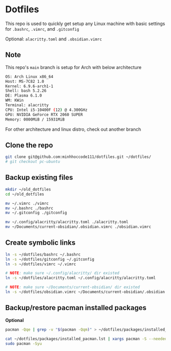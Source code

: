 # Dotfiles

This repo is used to quickly get setup any Linux machine with basic settings for `.bashrc`, `.vimrc`, and `.gitconfig`

Optional: `alacritty.toml` and `.obsidian.vimrc`

## Note

This repo's `main` branch is setup for Arch with below architecture

```bash
OS: Arch Linux x86_64
Host: MS-7C82 1.0
Kernel: 6.9.6-arch1-1
Shell: bash 5.2.26
DE: Plasma 6.1.0
WM: KWin
Terminal: alacritty
CPU: Intel i5-10400F (12) @ 4.300GHz
GPU: NVIDIA GeForce RTX 2060 SUPER
Memory: 0000MiB / 15931MiB
```

For other architecture and linux distro, check out another branch

## Clone the repo

```bash
git clone git@github.com:minhhoccode111/dotfiles.git ~/dotfiles/
# git checkout pc-ubuntu
```

## Backup existing files

```bash
mkdir ~/old_dotfiles
cd ~/old_dotfiles

mv ~/.vimrc ./vimrc
mv ~/.bashrc ./bashrc
mv ~/.gitconfig ./gitconfig

mv ~/.config/alacritty/alacritty.toml ./alacritty.toml
mv ~/Documents/current-obsidian/.obsidian.vimrc ./obsidian.vimrc
```

## Create symbolic links

```bash
ln -s ~/dotfiles/bashrc ~/.bashrc
ln -s ~/dotfiles/gitconfig ~/.gitconfig
ln -s ~/dotfiles/vimrc ~/.vimrc

# NOTE: make sure ~/.config/alacritty/ dir existed
ln -s ~/dotfiles/alacritty.toml ~/.config/alacritty/alacritty.toml

# NOTE: make sure ~/Documents/current-obsidian/ dir existed
ln -s ~/dotfiles/obsidian.vimrc ~/Documents/current-obsidian/.obsidian.vimrc
```

## Backup/restore pacman installed packages

**Optional**

```bash
pacman -Qqe | grep -v "$(pacman -Qqm)" > ~/dotfiles/packages/installed_pacman.lst
```

```bash
cat ~/dotfiles/packages/installed_pacman.lst | xargs pacman -S --needed --noconfirm
sudo pacman -Syu
```
